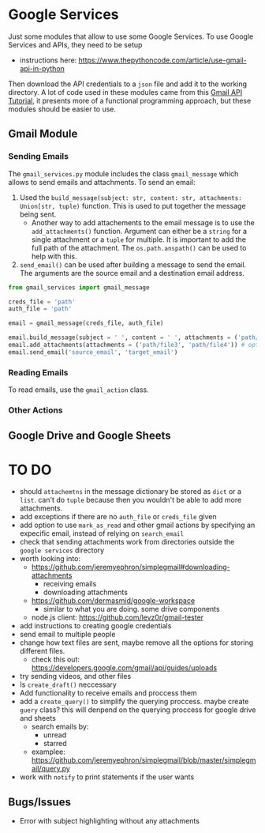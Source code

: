 # Google Services
Just some modules that allow to use some Google Services. To use Google Services and APIs, they need to be setup
- instructions here: <https://www.thepythoncode.com/article/use-gmail-api-in-python>

Then download the API credentials to a `json` file and add it to the working directory.
A lot of code used in these modules came from this [Gmail API Tutorial](https://www.thepythoncode.com/article/use-gmail-api-in-python#Reading_Emails), it presents more of a functional programming approach, but these modules should be easier to use.

## Gmail Module
### Sending Emails
The `gmail_services.py` module includes the class `gmail_message` which allows to send emails and attachments. To send an email:
1. Used the `build_message(subject: str, content: str, attachments: Union[str, tuple)` function. This is used to put together the message being sent.
    - Another way to add attachements to the email message is to use the `add_attachments()` function. Argument can either be a `string` for a single attachment or a `tuple` for multiple. It is important to add the full path of the attachment. The `os.path.anspath()` can be used to help with this.
2. `send_email()` can be used after building a message to send the email. The arguments are the source email and a destination email address.
```py
from gmail_services import gmail_message

creds_file = 'path'
auth_file = 'path'

email = gmail_message(creds_file, auth_file)

email.build_message(subject = ' ', content = ' ', attachments = ('path/file1', 'path/file2'))
email.add_attachments(attachments = ('path/file3', 'path/file4')) # optional: if you want to add attachments after building the message
email.send_email('source_email', 'target_email')
```

### Reading Emails
To read emails, use the `gmail_action` class. 

### Other Actions

## Google Drive and Google Sheets

# TO DO
- should `attachemtns` in the message dictionary be stored as `dict` or a `list`. can't do `tuple` because then you wouldn't be able to add more attachments.
- add exceptions if there are no `auth_file` or `creds_file` given
- add option to use `mark_as_read` and other gmail actions by specifying an expecific email, instead of relying on `search_email`
- check that sending attachments work from directories outside the `google services` directory
- worth looking into:
    - <https://github.com/jeremyephron/simplegmail#downloading-attachments>
        - receiving emails
        - downloading attachments
    - <https://github.com/dermasmid/google-workspace>
        - similar to what you are doing. some drive components
    - node.js client: <https://github.com/levz0r/gmail-tester>
- add instructions to creating google credentials
- send email to multiple people
- change how text files are sent, maybe remove all the options for storing different files.
    - check this out: <https://developers.google.com/gmail/api/guides/uploads>
- try sending videos, and other files
- Is `create_draft()` neccessary
- Add functionality to receive emails and proccess them
- add a `create_query()` to simplify the querying proccess. maybe create `guery` class? this will denpend on the querying proccess for google drive and sheets
    - search emails by:
        - unread
        - starred
    - examplee: <https://github.com/jeremyephron/simplegmail/blob/master/simplegmail/query.py>
- work with `notify` to print statements if the user wants

## Bugs/Issues
- Error with subject highlighting without any attachments
